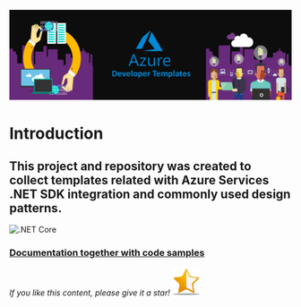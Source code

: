 ![AzureDeveloperTemplates.png](images/AzureDeveloperTemplates.png)

# Introduction
## This project and repository was created to collect templates related with Azure Services .NET SDK integration and commonly used design patterns.

![.NET Core](https://github.com/Daniel-Krzyczkowski/AzureDeveloperTemplates/workflows/.NET%20Core/badge.svg)


### [Documentation together with code samples](https://daniel-krzyczkowski.github.io/AzureDeveloperTemplates/)

*If you like this content, please give it a star!*
![github-start.png](images/github-start2.png)

